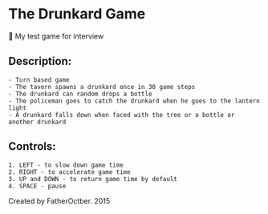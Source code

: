 # The Drunkard Game
:beers: My test game for interview

## Description:
	- Turn based game
	- The tavern spawns a drunkard once in 30 game steps
	- The drunkard can random drops a bottle
	- The policeman goes to catch the drunkard when he goes to the lantern light
	- A drunkard falls down when faced with the tree or a bottle or another drunkard

## Controls:
	1. LEFT - to slow down game time
	2. RIGHT - to accelerate game time
	3. UP and DOWN - to return game time by default
	4. SPACE - pause

Created by FatherOctber. 2015

